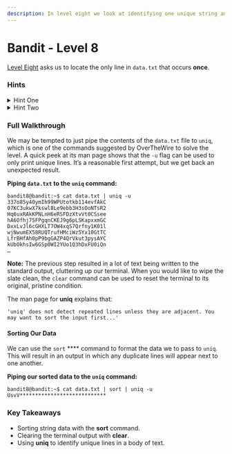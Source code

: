 ```yaml
---
description: In level eight we look at identifying one unique string among many.
---
```


# Bandit - Level 8

[Level Eight](https://overthewire.org/wargames/bandit/bandit9.html) asks us to locate the only line in `data.txt` that occurs **once**.

### Hints

<details>

<summary>Hint One</summary>

This level can be solved with a single three-step chain command. The solution will take the form: `cat data.txt | <second step> | <third step>`.

</details>

<details>

<summary>Hint Two</summary>

The last step in this chain is the `uniq` command, but piping data directly from `cat` to `uniq` will not work. This is because in order to identify unique lines, the data passed to `uniq` must be in a certain form. This is explained in the man page.

</details>

### Full Walkthrough

We may be tempted to just pipe the contents of the `data.txt` file to `uniq`, which is one of the commands suggested by OverTheWire to solve the level. A quick peek at its man page shows that the `-u` flag can be used to only print unique lines. It’s a reasonable first attempt, but we get back an unexpected result.

**Piping `data.txt` to the `uniq` command:**

```shell-session
bandit8@bandit:~$ cat data.txt | uniq -u
337o85y4OymIh99WPUtotkb114evfAkC
07KC3ukwX7kswl8Le9ebb3H3sOoNTsR2
Hq6uxRAkKPNLnH6eRSFDzXtvVt0CSsee
hA6Ofhj75FPgqnCKEJ9g6pLSKapxxmGC
DxxLvJl6cGHXLT7OW4xqS7Qrfny1K01l
wjNwumEX58RUQTrufHMciWz5Yx10GtTC
LfrBHfAh0pP9bgGAZP4QrVkut3pysAYC
kUbOkhsIw6GSp0WI2YUo1Q3hDxFU0iQn
…
```

**Note:** The previous step resulted in a lot of text being written to the standard output, cluttering up our terminal. When you would like to wipe the slate clean, the `clear` command can be used to reset the terminal to its original, pristine condition.

The man page for **uniq** explains that:

`'uniq' does not detect repeated lines unless they are adjacent. You may want to sort the input first...'`

#### Sorting Our Data

We can use the `sort` **** command to format the data we to pass to `uniq`. This will result in an output in which any duplicate lines will appear next to one another.

**Piping our sorted data to the `uniq` command:**

```shell-session
bandit8@bandit:~$ cat data.txt | sort | uniq -u
UsvV****************************
```

### Key Takeaways

* Sorting string data with the **sort** command.
* Clearing the terminal output with **clear**.
* Using **uniq** to identify unique lines in a body of text.
